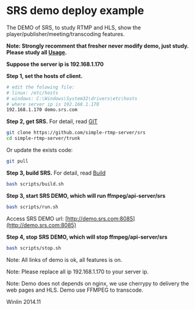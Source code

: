 # SRS demo deploy example

The DEMO of SRS, to study RTMP and HLS, show the player/publisher/meeting/transcoding features.

<strong>Note: Strongly recomment that fresher never modify demo, just study. 
Please study all [Usage](https://github.com/simple-rtmp-server/srs/tree/1.0release#usage).</strong>

<strong>Suppose the server ip is 192.168.1.170</strong>

<strong>Step 1, set the hosts of client.</strong>

```bash
# edit the folowing file:
# linux: /etc/hosts
# windows: C:\Windows\System32\drivers\etc\hosts
# where server ip is 192.168.1.170
192.168.1.170 demo.srs.com
```

<strong>Step 2, get SRS.</strong> For detail, read [GIT](v1_CN_Git)

```bash
git clone https://github.com/simple-rtmp-server/srs
cd simple-rtmp-server/trunk
```

Or update the exists code:

```bash
git pull
```

<strong>Step 3, build SRS.</strong> For detail, read [Build](v1_CN_Build)

```bash
bash scripts/build.sh
```

<strong>Step 3, start SRS DEMO, which will run ffmpeg/api-server/srs</strong>

```bash
bash scripts/run.sh
```

Access SRS DEMO url: [http://demo.srs.com:8085](http://demo.srs.com:8085)

<strong>Step 4, stop SRS DEMO, which will stop ffmpeg/api-server/srs</strong>

```bash
bash scripts/stop.sh
```

Note: All links of demo is ok, all features is on.

Note: Please replace all ip 192.168.1.170 to your server ip.

Note: Demo does not depends on nginx, we use cherrypy to delivery the web pages and HLS. 
Demo use FFMPEG to transcode.

Winlin 2014.11

[nginx]: http://192.168.1.170:8080/nginx.html
[srs-player]: http://winlinvip.github.io/srs.release/trunk/research/players/srs_player.html?vhost=__defaultVhost__&autostart=true&server=192.168.1.170&app=live&stream=livestream&port=1935
[srs-player-19350]: http://winlinvip.github.io/srs.release/trunk/research/players/srs_player.html?vhost=__defaultVhost__&autostart=true&server=192.168.1.170&app=live&stream=livestream&port=19350
[srs-player-ff]: http://winlinvip.github.io/srs.release/trunk/research/players/srs_player.html?vhost=__defaultVhost__&autostart=true&server=192.168.1.170&app=live&stream=livestream_ff
[jwplayer]: http://winlinvip.github.io/srs.release/trunk/research/players/jwplayer6.html?vhost=__defaultVhost__&hls_autostart=true&server=192.168.1.170&app=live&stream=livestream&hls_port=8080
[jwplayer-ff]: http://winlinvip.github.io/srs.release/trunk/research/players/jwplayer6.html?vhost=__defaultVhost__&hls_autostart=true&server=192.168.1.170&app=live&stream=livestream_ff&hls_port=8080
